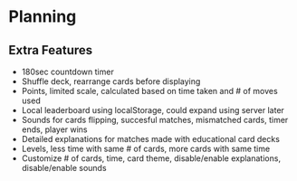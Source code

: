 # Planning

## Extra Features
- 180sec countdown timer
- Shuffle deck, rearrange cards before displaying
- Points, limited scale, calculated based on time taken and # of moves used
- Local leaderboard using localStorage, could expand using server later
- Sounds for cards flipping, succesful matches, mismatched cards, timer ends, player wins
- Detailed explanations for matches made with educational card decks
- Levels, less time with same # of cards, more cards with same time
- Customize # of cards, time, card theme, disable/enable explanations, disable/enable sounds